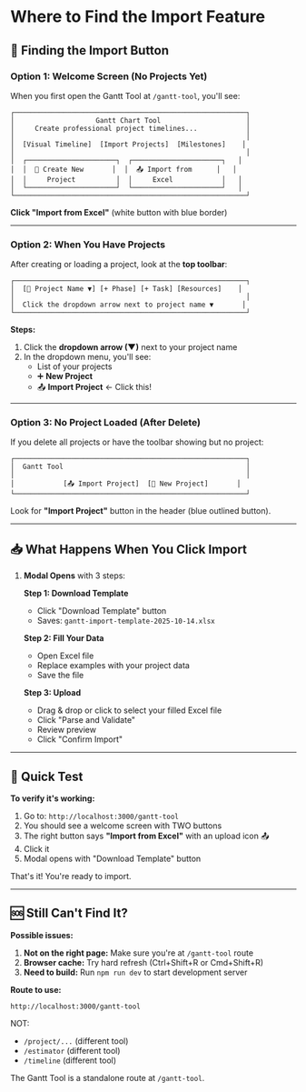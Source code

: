 # Where to Find the Import Feature

## 🎯 Finding the Import Button

### **Option 1: Welcome Screen (No Projects Yet)**

When you first open the Gantt Tool at `/gantt-tool`, you'll see:

```
┌─────────────────────────────────────────────────────────┐
│                    Gantt Chart Tool                     │
│     Create professional project timelines...            │
│                                                         │
│  [Visual Timeline]  [Import Projects]  [Milestones]    │
│                                                         │
│  ┌──────────────────────┐  ┌──────────────────────┐   │
│  │  📝 Create New       │  │  📤 Import from      │   │
│  │     Project          │  │     Excel            │   │
│  └──────────────────────┘  └──────────────────────┘   │
└─────────────────────────────────────────────────────────┘
```

**Click "Import from Excel"** (white button with blue border)

---

### **Option 2: When You Have Projects**

After creating or loading a project, look at the **top toolbar**:

```
┌─────────────────────────────────────────────────────────┐
│  [📅 Project Name ▼] [+ Phase] [+ Task] [Resources]    │
│                                                         │
│  Click the dropdown arrow next to project name ▼       │
└─────────────────────────────────────────────────────────┘
```

**Steps:**
1. Click the **dropdown arrow (▼)** next to your project name
2. In the dropdown menu, you'll see:
   - List of your projects
   - ➕ **New Project**
   - 📤 **Import Project** ← Click this!

---

### **Option 3: No Project Loaded (After Delete)**

If you delete all projects or have the toolbar showing but no project:

```
┌─────────────────────────────────────────────────────────┐
│  Gantt Tool                                             │
│                                                         │
│            [📤 Import Project]  [📝 New Project]       │
└─────────────────────────────────────────────────────────┘
```

Look for **"Import Project"** button in the header (blue outlined button).

---

## 📥 What Happens When You Click Import

1. **Modal Opens** with 3 steps:

   **Step 1: Download Template**
   - Click "Download Template" button
   - Saves: `gantt-import-template-2025-10-14.xlsx`

   **Step 2: Fill Your Data**
   - Open Excel file
   - Replace examples with your project data
   - Save the file

   **Step 3: Upload**
   - Drag & drop or click to select your filled Excel file
   - Click "Parse and Validate"
   - Review preview
   - Click "Confirm Import"

---

## 🚀 Quick Test

**To verify it's working:**

1. Go to: `http://localhost:3000/gantt-tool`
2. You should see a welcome screen with TWO buttons
3. The right button says **"Import from Excel"** with an upload icon 📤
4. Click it
5. Modal opens with "Download Template" button

That's it! You're ready to import.

---

## 🆘 Still Can't Find It?

**Possible issues:**

1. **Not on the right page:** Make sure you're at `/gantt-tool` route
2. **Browser cache:** Try hard refresh (Ctrl+Shift+R or Cmd+Shift+R)
3. **Need to build:** Run `npm run dev` to start development server

**Route to use:**
```
http://localhost:3000/gantt-tool
```

NOT:
- `/project/...` (different tool)
- `/estimator` (different tool)
- `/timeline` (different tool)

The Gantt Tool is a standalone route at `/gantt-tool`.
